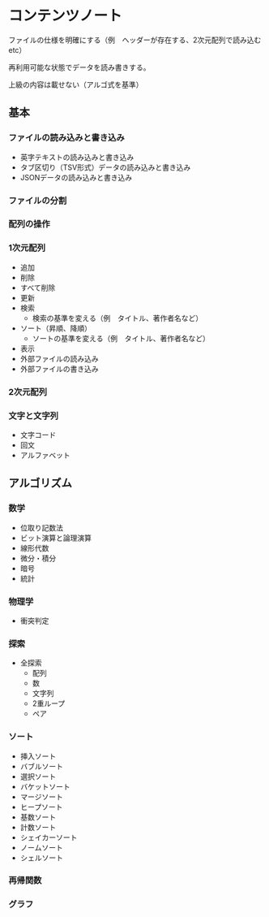 # コンテンツノート

ファイルの仕様を明確にする（例　ヘッダーが存在する、2次元配列で読み込むetc）

再利用可能な状態でデータを読み書きする。

上級の内容は載せない（アルゴ式を基準）

## 基本

### ファイルの読み込みと書き込み

- 英字テキストの読み込みと書き込み
- タブ区切り（TSV形式）データの読み込みと書き込み
- JSONデータの読み込みと書き込み

### ファイルの分割

### 配列の操作

### 1次元配列

- 追加
- 削除
- すべて削除
- 更新
- 検索
  - 検索の基準を変える（例　タイトル、著作者名など）
- ソート（昇順、降順）
  - ソートの基準を変える（例　タイトル、著作者名など）
- 表示
- 外部ファイルの読み込み
- 外部ファイルの書き込み

### 2次元配列

### 文字と文字列

- 文字コード
- 回文
- アルファベット

## アルゴリズム

### 数学

- 位取り記数法
- ビット演算と論理演算
- 線形代数
- 微分・積分
- 暗号
- 統計

### 物理学

- 衝突判定

### 探索

- 全探索
  - 配列
  - 数
  - 文字列
  - 2重ループ
  - ペア

### ソート

- 挿入ソート
- バブルソート
- 選択ソート
- バケットソート
- マージソート
- ヒープソート
- 基数ソート
- 計数ソート
- シェイカーソート
- ノームソート
- シェルソート

### 再帰関数

### グラフ
